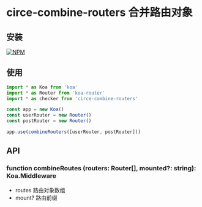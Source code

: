 # circe-combine-routers 合并路由对象

## 安装

[![NPM](https://nodei.co/npm/circe-combine-routers.png?downloads=true)](https://nodei.co/npm/circe-combine-routers/)

## 使用

```typescript
import * as Koa from 'koa'
import * as Router from 'koa-router'
import * as checker from 'circe-combine-routers'

const app = new Koa()
const userRouter = new Router()
const postRouter = new Router()

app.use(combineRouters([userRouter, postRouter]))
```

## API

### function combineRoutes (routers: Router[], mounted?: string): Koa.Middleware

- routes 路由对象数组
- mount? 路由前缀

